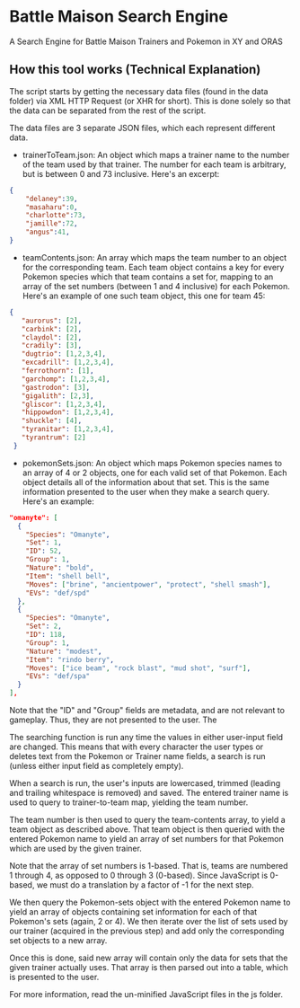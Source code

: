# Battle Maison Search Engine

A Search Engine for Battle Maison Trainers and Pokemon in XY and ORAS

















## How this tool works (Technical Explanation)

The script starts by getting the necessary data files (found in the data folder) via XML HTTP Request (or XHR for short). This is done solely so that the data can be separated from the rest of the script.

The data files are 3 separate JSON files, which each represent different data.

 * trainerToTeam.json: An object which maps a trainer name to the number of the team used by that trainer. The number for each team is arbitrary, but is between 0 and 73 inclusive. Here's an excerpt:
 ```json
 {
     "delaney":39,
     "masaharu":0,
     "charlotte":73,
     "jamille":72,
     "angus":41,
 }
```

 * teamContents.json: An array which maps the team number to an object for the corresponding team. Each team object contains a key for every Pokemon species which that team contains a set for, mapping to an array of the set numbers (between 1 and 4 inclusive) for each Pokemon. Here's an example of one such team object, this one for team 45:
 ```json
 {
    "aurorus": [2],
    "carbink": [2],
    "claydol": [2],
    "cradily": [3],
    "dugtrio": [1,2,3,4],
    "excadrill": [1,2,3,4],
    "ferrothorn": [1],
    "garchomp": [1,2,3,4],
    "gastrodon": [3],
    "gigalith": [2,3],
    "gliscor": [1,2,3,4],
    "hippowdon": [1,2,3,4],
    "shuckle": [4],
    "tyranitar": [1,2,3,4],
    "tyrantrum": [2]
  }
```

* pokemonSets.json: An object which maps Pokemon species names to an array of 4 or 2 objects, one for each valid set of that Pokemon. Each object details all of the information about that set. This is the same information presented to the user when they make a search query. Here's an example:
```json
"omanyte": [
  {
    "Species": "Omanyte",
    "Set": 1,
    "ID": 52,
    "Group": 1,
    "Nature": "bold",
    "Item": "shell bell",
    "Moves": ["brine", "ancientpower", "protect", "shell smash"],
    "EVs": "def/spd"
  },
  {
    "Species": "Omanyte",
    "Set": 2,
    "ID": 118,
    "Group": 1,
    "Nature": "modest",
    "Item": "rindo berry",
    "Moves": ["ice beam", "rock blast", "mud shot", "surf"],
    "EVs": "def/spa"
  }
],
```
Note that the "ID" and "Group" fields are metadata, and are not relevant to gameplay. Thus, they are not presented to the user. The

The searching function is run any time the values in either user-input field are changed. This means that with every character the user types or deletes text from the Pokemon or Trainer name fields, a search is run (unless either input field as completely empty).

When a search is run, the user's inputs are lowercased, trimmed (leading and trailing whitespace is removed) and saved. The entered trainer name is used to query to trainer-to-team map, yielding the team number.

The team number is then used to query the team-contents array, to yield a team object as described above. That team object is then queried with the entered Pokemon name to yield an array of set numbers for that Pokemon which are used by the given trainer.

Note that the array of set numbers is 1-based. That is, teams are numbered 1 through 4, as opposed to 0 through 3 (0-based). Since JavaScript is 0-based, we must do a translation by a factor of -1 for the next step.

We then query the Pokemon-sets object with the entered Pokemon name to yield an array of objects containing set information for each of that Pokemon's sets (again, 2 or 4). We then iterate over the list of sets used by our trainer (acquired in the previous step) and add only the corresponding set objects to a new array.

Once this is done, said new array will contain only the data for sets that the given trainer actually uses. That array is then parsed out into a table, which is presented to the user.

For more information, read the un-minified JavaScript files in the js folder.

